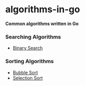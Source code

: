 # algorithms-in-go
**Common algorithms written in Go**

### Searching Algorithms
- [Binary Search](https://github.com/ryanjsheehan1/algorithms-in-go/blob/main/binary-search/main.go)

### Sorting Algorithms
- [Bubble Sort](https://github.com/ryanjsheehan1/algorithms-in-go/blob/main/bubble-sort/main.go)
- [Selection Sort](https://github.com/ryanjsheehan1/algorithms-in-go/blob/main/selection-sort/main.go)
